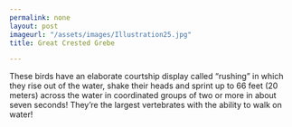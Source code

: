 ```yaml
---
permalink: none
layout: post
imageurl: "/assets/images/Illustration25.jpg"
title: Great Crested Grebe

---
```


These birds have an elaborate courtship display called “rushing” in which they rise out of the water, shake their heads and sprint up to 66 feet (20 meters) across the water in coordinated groups of two or more in about seven seconds! They’re the largest vertebrates with the ability to walk on water!
